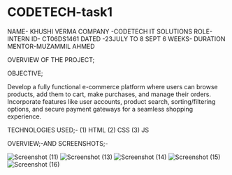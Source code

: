 # CODETECH-task1

NAME- KHUSHI VERMA
COMPANY -CODETECH IT SOLUTIONS
ROLE- INTERN
ID- CT06DS1461
DATED -23JULY TO 8 SEPT
6 WEEKS- DURATION
MENTOR-MUZAMMIL AHMED

OVERVIEW OF THE PROJECT;

OBJECTIVE;

Develop a fully functional e-commerce platform where users can
browse products, add them to cart, make purchases, and manage
their orders. Incorporate features like user accounts, product
search, sorting/filtering options, and secure payment gateways for
a seamless shopping experience.

TECHNOLOGIES USED;-
(1) HTML
(2) CSS
(3) JS


OVERVIEW;-AND SCREENSHOTS;-

![Screenshot (11)](https://github.com/user-attachments/assets/957075cd-e68c-4389-9a7f-7b8ee81aca6d)
![Screenshot (13)](https://github.com/user-attachments/assets/0f63a255-8dc5-49b0-9615-7dc380452598)
![Screenshot (14)](https://github.com/user-attachments/assets/7b2fcdca-b523-48d7-bb07-bbfbff40c5d6)
![Screenshot (15)](https://github.com/user-attachments/assets/79914fbc-5336-47c4-8077-0b2d732a5f90)
![Screenshot (16)](https://github.com/user-attachments/assets/84581b47-8155-4bc7-bc39-5e310f0a3125)








